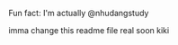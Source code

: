 Fun fact: I'm actually @nhudangstudy

imma change this readme file real soon kiki

<!---
nhudangsleep/nhudangsleep is a ✨ special ✨ repository because its `README.md` (this file) appears on your GitHub profile.
You can click the Preview link to take a look at your changes.
--->
